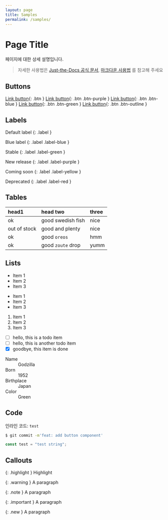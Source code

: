 ```yaml
---
layout: page
title: Samples
permalink: /samples/
---
```


# Page Title

페이지에 대한 상세 설명입니다.

> 자세한 사용법은 [Just-the-Docs 공식 문서](https://just-the-docs.com/), [마크다운 사용법](https://gist.github.com/ihoneymon/652be052a0727ad59601) 를 참고해 주세요

## Buttons

[Link button](https://just-the-docs.com){: .btn }
[Link button](https://just-the-docs.com){: .btn .btn-purple }
[Link button](https://just-the-docs.com){: .btn .btn-blue }
[Link button](https://just-the-docs.com){: .btn .btn-green }
[Link button](https://just-the-docs.com){: .btn .btn-outline }

## Labels

Default label
{: .label }

Blue label
{: .label .label-blue }

Stable
{: .label .label-green }

New release
{: .label .label-purple }

Coming soon
{: .label .label-yellow }

Deprecated
{: .label .label-red }

## Tables

| head1        | head two          | three |
| :----------- | :---------------- | :---- |
| ok           | good swedish fish | nice  |
| out of stock | good and plenty   | nice  |
| ok           | good `oreos`      | hmm   |
| ok           | good `zoute` drop | yumm  |

## Lists

- Item 1
- Item 2
- Item 3

* Item 1
* Item 2
* Item 3

1. Item 1
1. Item 2
1. Item 3

- [ ] hello, this is a todo item
- [ ] hello, this is another todo item
- [x] goodbye, this item is done

<dl>
  <dt>Name</dt>
  <dd>Godzilla</dd>
  <dt>Born</dt>
  <dd>1952</dd>
  <dt>Birthplace</dt>
  <dd>Japan</dd>
  <dt>Color</dt>
  <dd>Green</dd>
</dl>

## Code

인라인 코드: `test`

```bash
$ git commit -m'feat: add button component'
```

```js
const test = "test string";
```

## Callouts

{: .highlight }
Highlight

{: .warning }
A paragraph

{: .note }
A paragraph

{: .important }
A paragraph

{: .new }
A paragraph
